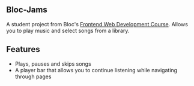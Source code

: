 ## Bloc-Jams

A student project from Bloc's [Frontend Web Development Course](https://www.bloc.io/frontend-development-bootcamp).
Allows you to play music and select songs from a library.

## Features
- Plays, pauses and skips songs
- A player bar that allows you to continue listening while navigating through pages